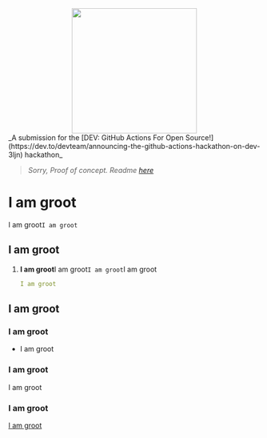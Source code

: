 <div align="center">
  <img src="http://www.pngall.com/wp-content/uploads/4/Baby-Groot-Transparent.png" width="250">
</div>
_A submission for the [DEV: GitHub Actions For Open Source!](https://dev.to/devteam/announcing-the-github-actions-hackathon-on-dev-3ljn) hackathon_
<br>

> _Sorry, Proof of concept. Readme [here](./readme+.md)_

# I am groot

I am groot`I am groot`

## I am groot

1.  **I am groot**I am groot`I am groot`I am groot

    ```yml
    I am groot
    ```

## I am groot

### I am groot

- I am groot

### I am groot

I am groot

### I am groot

[I am groot](./LICENSE)
